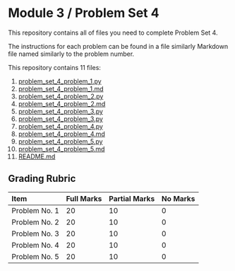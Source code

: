 # Module 3 / Problem Set 4

This repository contains all of files you need to complete Problem Set 4.

The instructions for each problem can be found in a file similarly Markdown file named similarly to the problem number.

This repository contains 11 files:

1. [problem_set_4_problem_1.py](problem_set_4_problem_1.py)
2. [problem_set_4_problem_1.md](problem_set_4_problem_1.md)
3. [problem_set_4_problem_2.py](problem_set_4_problem_2.py)
4. [problem_set_4_problem_2.md](problem_set_4_problem_2.md)
5. [problem_set_4_problem_3.py](problem_set_4_problem_3.py)
6. [problem_set_4_problem_3.py](problem_set_4_problem_2.md)
7. [problem_set_4_problem_4.py](problem_set_4_problem_4.py)
8. [problem_set_4_problem_4.md](problem_set_4_problem_4.md)
9. [problem_set_4_problem_5.py](problem_set_4_problem_5.py)
10. [problem_set_4_problem_5.md](problem_set_4_problem_5.md)
11. [README.md](README.md)

## Grading Rubric

| Item          | Full Marks | Partial Marks | No Marks |
| :------------ | :--------- | :------------ | :------- |
| Problem No. 1 | 20         | 10            | 0        |
| Problem No. 2 | 20         | 10            | 0        |
| Problem No. 3 | 20         | 10            | 0        |
| Problem No. 4 | 20         | 10            | 0        |
| Problem No. 5 | 20         | 10            | 0        |
